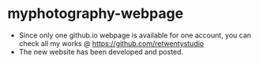 # myphotography-webpage
- Since only one github.io webpage is available for one account, you can check all my works @ https://github.com/retwentystudio
- The new website has been developed and posted.
